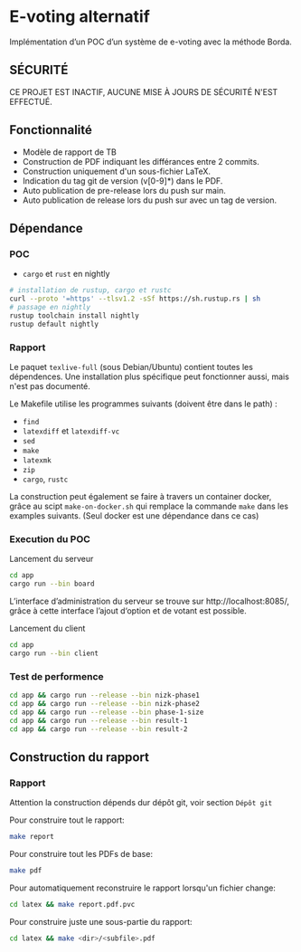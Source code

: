 # E-voting alternatif

Implémentation d’un POC d’un système de e-voting avec la méthode Borda.

## SÉCURITÉ

CE PROJET EST INACTIF, AUCUNE MISE À JOURS DE SÉCURITÉ N'EST EFFECTUÉ.

## Fonctionnalité

 - Modèle de rapport de TB
 - Construction de PDF indiquant les différances entre 2 commits.
 - Construction uniquement d'un sous-fichier LaTeX.
 - Indication du tag git de version (v[0-9]*) dans le PDF.
 - Auto publication de pre-release lors du push sur main.
 - Auto publication de release lors du push sur avec un tag de version.

## Dépendance

### POC

- `cargo` et `rust` en nightly

```sh
# installation de rustup, cargo et rustc
curl --proto '=https' --tlsv1.2 -sSf https://sh.rustup.rs | sh
# passage en nightly
rustup toolchain install nightly
rustup default nightly
```

### Rapport

Le paquet `texlive-full` (sous Debian/Ubuntu) contient toutes les dépendences. Une installation plus
spécifique peut fonctionner aussi, mais n'est pas documenté.

Le Makefile utilise les programmes suivants (doivent être dans le path) :
 - `find`
 - `latexdiff` et `latexdiff-vc`
 - `sed`
 - `make`
 - `latexmk`
 - `zip`
 - `cargo`, `rustc`

La construction peut également se faire à travers un container docker, grâce au scipt `make-on-docker.sh`
qui remplace la commande `make` dans les examples suivants. (Seul docker est une dépendance dans ce cas)

### Execution du POC

Lancement du serveur

```sh
cd app
cargo run --bin board
```

L’interface d’administration du serveur se trouve sur http://localhost:8085/, grâce à cette interface l’ajout d‘option et de votant est possible.

Lancement du client

```sh
cd app
cargo run --bin client
```

### Test de performence

```sh
cd app && cargo run --release --bin nizk-phase1
cd app && cargo run --release --bin nizk-phase2
cd app && cargo run --release --bin phase-1-size
cd app && cargo run --release --bin result-1
cd app && cargo run --release --bin result-2
```

## Construction du rapport

### Rapport

Attention la construction dépends dur dépôt git, voir section `Dépôt git`

Pour construire tout le rapport:

```sh
make report
```

Pour construire tout les PDFs de base:

```sh
make pdf
```

Pour automatiquement reconstruire le rapport lorsqu'un fichier change:

```sh
cd latex && make report.pdf.pvc
```

Pour construire juste une sous-partie du rapport:

```sh
cd latex && make <dir>/<subfile>.pdf
```
